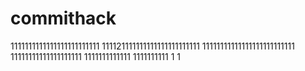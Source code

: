 # commithack
1111111111111111111111111
111121111111111111111111111
11111111111111111111111111
11111111111111111111
1111111111111
1111111111
1
1
